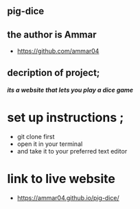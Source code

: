 ## pig-dice
## the author is Ammar
* https://github.com/ammar04
## decription of project;
##### its a website that lets you play a dice game
# set up instructions ;
* git clone first
* open it in your terminal
* and take it to your preferred text editor

# link to live website
* https://ammar04.github.io/pig-dice/
